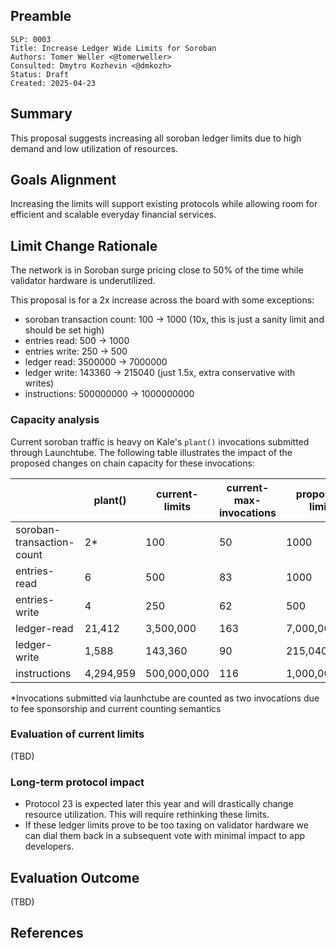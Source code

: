 ## Preamble

```
SLP: 0003
Title: Increase Ledger Wide Limits for Soroban  
Authors: Tomer Weller <@tomerweller>
Consulted: Dmytro Kozhevin <@dmkozh> 
Status: Draft
Created: 2025-04-23
```

## Summary

This proposal suggests increasing all soroban ledger limits due to high demand and low utilization of resources. 

## Goals Alignment

Increasing the limits will support existing protocols while allowing room for efficient and scalable everyday financial services.

## Limit Change Rationale

The network is in Soroban surge pricing close to 50% of the time while validator hardware is underutilized.

This proposal is for a 2x increase across the board with some exceptions: 

- soroban transaction count: 100 -> 1000 (10x, this is just a sanity limit and should be set high)
- entries read: 500 -> 1000
- entries write: 250 -> 500
- ledger read: 3500000 -> 7000000
- ledger write: 143360 -> 215040 (just 1.5x, extra conservative with writes)
- instructions: 500000000 -> 1000000000

### Capacity analysis 

Current soroban traffic is heavy on Kale's `plant()` invocations submitted through Launchtube. The following table illustrates the 
impact of the proposed changes on chain capacity for these invocations: 

|                | plant()        | current-limits | current-max-invocations | proposed-limits | proposed-max-invocations |
|----------------|----------------|----------------|-------------------------|-----------------|--------------------------|
| soroban-transaction-count| 2*             | 100            | 50                      | 1000            | 500                      |
| entries-read   | 6              | 500            | 83                      | 1000            | 166                      |
| entries-write  | 4              | 250            | 62                      | 500             | 125                      |
| ledger-read    | 21,412         | 3,500,000      | 163                     | 7,000,000       | 326                      |
| ledger-write   | 1,588          | 143,360        | 90                      | 215,040         | 135                      |
| instructions   | 4,294,959      | 500,000,000    | 116                     | 1,000,000,000   | 232                      | 

*Invocations submitted via launhctube are counted as two invocations due to fee sponsorship and current counting semantics  

### Evaluation of current limits

(TBD)

### Long-term protocol impact

- Protocol 23 is expected later this year and will drastically change resource utilization. This will require rethinking these limits.
- If these ledger limits prove to be too taxing on validator hardware we can dial them back in a subsequent vote with minimal impact to app developers.

## Evaluation Outcome

(TBD)

## References

